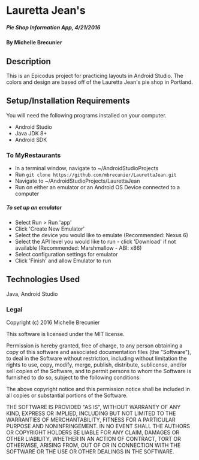 # Lauretta Jean's

##### Pie Shop Information App, 4/21/2016

#### By Michelle Brecunier

## Description

This is an Epicodus project for practicing layouts in Android Studio. The colors and design are based off of the Lauretta Jean's pie shop in Portland.

## Setup/Installation Requirements
You will need the following programs installed on your computer.
* Android Studio
* Java JDK 8+
* Android SDK

### To MyRestaurants
* In a terminal window, navigate to ~/AndroidStudioProjects
* Run `git clone https://github.com/mbrecunier/LaurettaJean.git`
* Navigate to ~/AndroidStudioProjects/LaurettaJean
* Run on either an emulator or an Android OS Device connected to a computer

##### To set up an emulator
* Select Run > Run 'app'
* Click 'Create New Emulator'
* Select the device you would like to emulate (Recommended: Nexus 6)
* Select the API level you would like to run - click 'Download' if not available (Recommended: Marshmallow - ABI: x86)
* Select configuration settings for emulator
* Click 'Finish' and allow Emulator to run

## Technologies Used

Java, Android Studio

### Legal

Copyright (c) 2016 Michelle Brecunier

This software is licensed under the MIT license.

Permission is hereby granted, free of charge, to any person obtaining a copy
of this software and associated documentation files (the "Software"), to deal
in the Software without restriction, including without limitation the rights
to use, copy, modify, merge, publish, distribute, sublicense, and/or sell
copies of the Software, and to permit persons to whom the Software is
furnished to do so, subject to the following conditions:

The above copyright notice and this permission notice shall be included in
all copies or substantial portions of the Software.

THE SOFTWARE IS PROVIDED "AS IS", WITHOUT WARRANTY OF ANY KIND, EXPRESS OR
IMPLIED, INCLUDING BUT NOT LIMITED TO THE WARRANTIES OF MERCHANTABILITY,
FITNESS FOR A PARTICULAR PURPOSE AND NONINFRINGEMENT. IN NO EVENT SHALL THE
AUTHORS OR COPYRIGHT HOLDERS BE LIABLE FOR ANY CLAIM, DAMAGES OR OTHER
LIABILITY, WHETHER IN AN ACTION OF CONTRACT, TORT OR OTHERWISE, ARISING FROM,
OUT OF OR IN CONNECTION WITH THE SOFTWARE OR THE USE OR OTHER DEALINGS IN
THE SOFTWARE.
